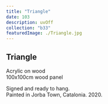 ```yaml
---
title: "Triangle"
date: 103
description: uvOff
collection: "b33"
featuredImage: ./Triangle.jpg
---
```


## Triangle

Acrylic on wood<br/>
100x100cm wood panel

Signed and ready to hang.<br/>
Painted in Jorba Town, Catalonia. 2020.